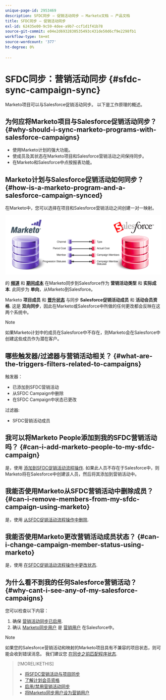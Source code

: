 ```yaml
---
unique-page-id: 2953469
description: SFDC同步 — 促销活动同步 — Marketo文档 — 产品文档
title: SFDC同步 — 促销活动同步
exl-id: 62435e00-9c59-4dee-a9b7-ccf1d1f41b78
source-git-commit: e04e2d6932830535493c431de50d6cf9e2298fb1
workflow-type: tm+mt
source-wordcount: '377'
ht-degree: 0%

---
```


# SFDC同步：营销活动同步 {#sfdc-sync-campaign-sync}

Marketo项目可以与Salesforce促销活动同步。 以下是工作原理的概述。

## 为何应将Marketo项目与Salesforce促销活动同步？ {#why-should-i-sync-marketo-programs-with-salesforce-campaigns}

* 使用Marketo计划的强大功能。
* 使成员及其状态在Marketo项目和Salesforce营销活动之间保持同步。
* 在Marketo和Salesforce中点按报表功能。

## Marketo计划与Salesforce促销活动如何同步？ {#how-is-a-marketo-program-and-a-salesforce-campaign-synced}

在Marketo中，您可以选择在项目和Salesforce营销活动之间创建一对一映射。

![](assets/image2015-7-8-9-3a43-3a8.png)

的 **[频道](/help/marketo/product-docs/administration/tags/create-a-program-channel.md)** 和 **[期间成本](/help/marketo/product-docs/core-marketo-concepts/programs/working-with-programs/understanding-period-costs.md)** 在Marketo同步到Salesforce作为 **营销活动类型** 和 **实际成本**. 此同步为 **单向**，从Marketo到Salesforce。

Marketo **项目成员** 和 **[晋升状态](/help/marketo/product-docs/core-marketo-concepts/programs/creating-programs/understanding-program-membership.md)** 与同步 **Salesforce促销活动成员** 和 **活动会员资格**. 这是 **双向同步**，因此在Marketo或Salesforce中所做的任何更改都会反映在这两个系统中。

>[!NOTE]
>
>如果Marketo计划中的成员在Salesforce中不存在，则Marketo会在Salesforce中创建这些成员作为潜在客户。

## 哪些触发器/过滤器与营销活动相关？ {#what-are-the-triggers-filters-related-to-campaigns}

触发器：

* 已添加到SFDC营销活动
* 从SFDC Campaign中删除
* 在SFDC Campaign中状态已更改

过滤器:

* SFDC营销活动成员

## 我可以将Marketo People添加到我的SFDC营销活动吗？ {#can-i-add-marketo-people-to-my-sfdc-campaign}

是，使用 [添加到SFDC促销活动流程操作](/help/marketo/product-docs/core-marketo-concepts/smart-campaigns/salesforce-flow-actions/add-to-sfdc-campaign.md). 如果此人员不存在于Salesforce中，则Marketo将在Salesforce中创建该人员，然后将其添加到营销活动中。

## 我能否使用Marketo从SFDC营销活动中删除成员？ {#can-i-remove-members-from-my-sfdc-campaign-using-marketo}

是，使用 [从SFDC促销活动流程操作中删除](/help/marketo/product-docs/core-marketo-concepts/smart-campaigns/salesforce-flow-actions/remove-from-sfdc-campaign.md).

## 我能否使用Marketo更改营销活动成员状态？ {#can-i-change-campaign-member-status-using-marketo}

是，使用 [在SFDC促销活动流程操作中更改状态](/help/marketo/product-docs/core-marketo-concepts/smart-campaigns/salesforce-flow-actions/change-status-in-sfdc-campaign.md).

## 为什么看不到我的任何Salesforce营销活动？ {#why-cant-i-see-any-of-my-salesforce-campaigns}

您可以检查以下内容：

1. 确保 [营销活动同步已启用](/help/marketo/product-docs/crm-sync/salesforce-sync/setup/optional-steps/enable-disable-campaign-sync.md).
1. 确认 [Marketo同步用户](/help/marketo/product-docs/crm-sync/salesforce-sync/setup/enterprise-unlimited-edition/step-2-of-3-create-a-salesforce-user-for-marketo-enterprise-unlimited.md) 是 [营销用户](/help/marketo/product-docs/crm-sync/salesforce-sync/setup/optional-steps/enable-disable-campaign-sync/make-marketo-sync-user-a-marketing-user.md) 在Salesforce中。

>[!NOTE]
>
>如果您的Salesforce营销活动和映射的Marketo项目具有不兼容的项目状态，则可能会收到错误消息。 我们建议您 [在同步之前匹配程序状态](/help/marketo/product-docs/crm-sync/salesforce-sync/sfdc-sync-details/how-to-match-program-statuses-and-salesforce-campaign-statuses-prior-to-sync.md).

>[!MORELIKETHIS]
>
>* [将SFDC营销活动与项目同步](/help/marketo/product-docs/core-marketo-concepts/programs/working-with-programs/sync-an-sfdc-campaign-with-a-program.md)
>* [了解计划会员资格](/help/marketo/product-docs/core-marketo-concepts/programs/creating-programs/understanding-program-membership.md)
>* [启用/禁用营销活动同步](/help/marketo/product-docs/crm-sync/salesforce-sync/setup/optional-steps/enable-disable-campaign-sync.md)
>* [将Marketo同步用户设为营销用户](/help/marketo/product-docs/crm-sync/salesforce-sync/setup/optional-steps/enable-disable-campaign-sync/make-marketo-sync-user-a-marketing-user.md)

